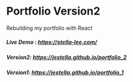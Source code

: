 # Portfolio Version2

Rebuilding my portfolio with React<br>

##### Live Demo : https://stella-lee.com/

##### Version2: https://jestella.github.io/portfolio_2

##### Version1: https://jestella.github.io/portfolio_1
